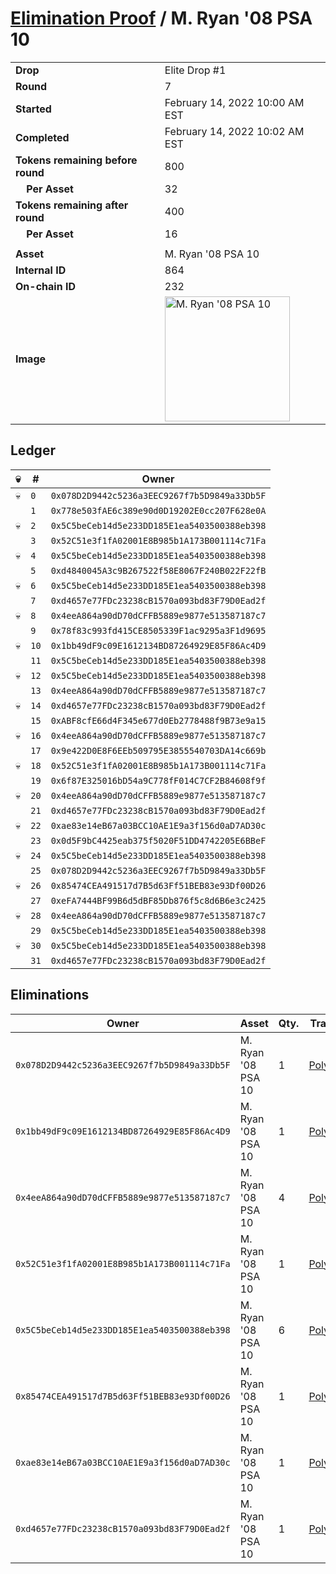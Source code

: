 # [Elimination Proof](./readme.md) / M. Ryan &#039;08 PSA 10

|||
|---|---|
| **Drop** | Elite Drop #1 |
| **Round** | 7 |
| **Started** | February 14, 2022 10:00 AM EST |
| **Completed** | February 14, 2022 10:02 AM EST |
| **Tokens remaining before round** | 800 |
| **&nbsp;&nbsp;&nbsp;&nbsp;Per Asset** | 32 |
| **Tokens remaining after round** | 400 |
| **&nbsp;&nbsp;&nbsp;&nbsp;Per Asset** | 16 |
| | |
| **Asset** | M. Ryan &#039;08 PSA 10 |
| **Internal ID** | 864 |
| **On-chain ID** | 232 |
| **Image** | <img src="https://tcdn.blokpax.com/95836cf2-27dd-4191-b6c0-cf4b7435ed56/c5538abd86e0c70ced950f7ff169d66a4ce5b26db38d223ada33885c7a67aa85.png" height="200" alt="M. Ryan &#039;08 PSA 10" /> |

## Ledger

| 💀 | # | Owner |
| --- | --- | --- |
| 💀 | `0` | `0x078D2D9442c5236a3EEC9267f7b5D9849a33Db5F` |
|  | `1` | `0x778e503fAE6c389e90d0D19202E0cc207F628e0A` |
| 💀 | `2` | `0x5C5beCeb14d5e233DD185E1ea5403500388eb398` |
|  | `3` | `0x52C51e3f1fA02001E8B985b1A173B001114c71Fa` |
| 💀 | `4` | `0x5C5beCeb14d5e233DD185E1ea5403500388eb398` |
|  | `5` | `0xd4840045A3c9B267522f58E8067F240B022F22fB` |
| 💀 | `6` | `0x5C5beCeb14d5e233DD185E1ea5403500388eb398` |
|  | `7` | `0xd4657e77FDc23238cB1570a093bd83F79D0Ead2f` |
| 💀 | `8` | `0x4eeA864a90dD70dCFFB5889e9877e513587187c7` |
|  | `9` | `0x78f83c993fd415CE8505339F1ac9295a3F1d9695` |
| 💀 | `10` | `0x1bb49dF9c09E1612134BD87264929E85F86Ac4D9` |
|  | `11` | `0x5C5beCeb14d5e233DD185E1ea5403500388eb398` |
| 💀 | `12` | `0x5C5beCeb14d5e233DD185E1ea5403500388eb398` |
|  | `13` | `0x4eeA864a90dD70dCFFB5889e9877e513587187c7` |
| 💀 | `14` | `0xd4657e77FDc23238cB1570a093bd83F79D0Ead2f` |
|  | `15` | `0xABF8cfE66d4F345e677d0Eb2778488f9B73e9a15` |
| 💀 | `16` | `0x4eeA864a90dD70dCFFB5889e9877e513587187c7` |
|  | `17` | `0x9e422D0E8F6EEb509795E3855540703DA14c669b` |
| 💀 | `18` | `0x52C51e3f1fA02001E8B985b1A173B001114c71Fa` |
|  | `19` | `0x6f87E325016bD54a9C778fF014C7CF2B84608f9f` |
| 💀 | `20` | `0x4eeA864a90dD70dCFFB5889e9877e513587187c7` |
|  | `21` | `0xd4657e77FDc23238cB1570a093bd83F79D0Ead2f` |
| 💀 | `22` | `0xae83e14eB67a03BCC10AE1E9a3f156d0aD7AD30c` |
|  | `23` | `0x0d5F9bC4425eab375f5020F51DD4742205E6BBeF` |
| 💀 | `24` | `0x5C5beCeb14d5e233DD185E1ea5403500388eb398` |
|  | `25` | `0x078D2D9442c5236a3EEC9267f7b5D9849a33Db5F` |
| 💀 | `26` | `0x85474CEA491517d7B5d63Ff51BEB83e93Df00D26` |
|  | `27` | `0xeFA7444BF99B6d5dBF85Db876f5c8d6B6e3c2425` |
| 💀 | `28` | `0x4eeA864a90dD70dCFFB5889e9877e513587187c7` |
|  | `29` | `0x5C5beCeb14d5e233DD185E1ea5403500388eb398` |
| 💀 | `30` | `0x5C5beCeb14d5e233DD185E1ea5403500388eb398` |
|  | `31` | `0xd4657e77FDc23238cB1570a093bd83F79D0Ead2f` |


## Eliminations

| Owner | Asset | Qty. | Transaction |
| --- | --- | --- | --- |
| `0x078D2D9442c5236a3EEC9267f7b5D9849a33Db5F` | M. Ryan '08 PSA 10 | 1 | [Polygonscan](https://polygonscan.com/tx/0xc7f9e8a2d215df956ef538097a342c2a0b000ea21b35ad00cc89cfdf1923c00e) |
| `0x1bb49dF9c09E1612134BD87264929E85F86Ac4D9` | M. Ryan '08 PSA 10 | 1 | [Polygonscan](https://polygonscan.com/tx/0xc1a2c5ec366eef9c2ef70559c7f3bd3a08d7ab96ebf0fd3ded0b3ec56cc26e0f) |
| `0x4eeA864a90dD70dCFFB5889e9877e513587187c7` | M. Ryan '08 PSA 10 | 4 | [Polygonscan](https://polygonscan.com/tx/0xfb461aa6b924a3ea53eaabb88953cc0691c1e485cf856283633b6733fc1ba4c2) |
| `0x52C51e3f1fA02001E8B985b1A173B001114c71Fa` | M. Ryan '08 PSA 10 | 1 | [Polygonscan](https://polygonscan.com/tx/0x9381ad504aa2777ad73d534753c393ef8cd18b1fa617ff00a7085cdbb981835b) |
| `0x5C5beCeb14d5e233DD185E1ea5403500388eb398` | M. Ryan '08 PSA 10 | 6 | [Polygonscan](https://polygonscan.com/tx/0x8cda4df28379ec107782c78453f07deff81d161cc11d7c4975e05f2d7b2da18f) |
| `0x85474CEA491517d7B5d63Ff51BEB83e93Df00D26` | M. Ryan '08 PSA 10 | 1 | [Polygonscan](https://polygonscan.com/tx/0x50a16c4b8475a17e5c9a3a70258b3c6079a06213addd8dc2d1463002b6fa2583) |
| `0xae83e14eB67a03BCC10AE1E9a3f156d0aD7AD30c` | M. Ryan '08 PSA 10 | 1 | [Polygonscan](https://polygonscan.com/tx/0xebb1d9ca2436ca8886b4124653b7c3132f036288af07021f1ade4d032b793d6b) |
| `0xd4657e77FDc23238cB1570a093bd83F79D0Ead2f` | M. Ryan '08 PSA 10 | 1 | [Polygonscan](https://polygonscan.com/tx/0xc42ce5996d577e477e117736816a7deaf1b966ef1f8fbba7aa4961c140cdccaf) |
